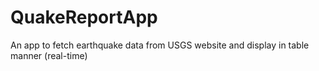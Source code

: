 # QuakeReportApp
An app to fetch earthquake data from USGS website and display in table manner (real-time)

